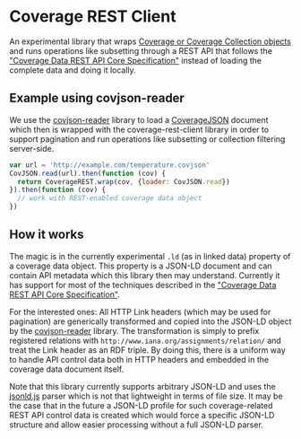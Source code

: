 # Coverage REST Client

An experimental library that wraps [Coverage or Coverage Collection objects](https://github.com/Reading-eScience-Centre/coverage-jsapi)
and runs operations like subsetting through a REST API that follows the ["Coverage Data REST API Core Specification"](https://github.com/Reading-eScience-Centre/coverage-restapi) instead of loading the complete data and doing it locally.

## Example using covjson-reader

We use the [covjson-reader](https://github.com/Reading-eScience-Centre/covjson-reader) library
to load a [CoverageJSON](https://github.com/neothemachine/coveragejson) document which then is wrapped with the coverage-rest-client library in order to support pagination and run operations like subsetting or collection filtering server-side.

```js
var url = 'http://example.com/temperature.covjson'
CovJSON.read(url).then(function (cov) {
  return CoverageREST.wrap(cov, {loader: CovJSON.read})
}).then(function (cov) {
  // work with REST-enabled coverage data object
})
```

## How it works

The magic is in the currently experimental `.ld` (as in linked data) property of a coverage data object. This property is a JSON-LD document and can contain API metadata which this library then may understand. Currently it has support for most of the techniques described in the ["Coverage Data REST API Core Specification"](https://github.com/Reading-eScience-Centre/coverage-restapi).

For the interested ones: All HTTP Link headers (which may be used for pagination) are generically transformed and copied into the JSON-LD object by the [covjson-reader](https://github.com/Reading-eScience-Centre/covjson-reader) library. The transformation is simply to prefix registered relations with `http://www.iana.org/assignments/relation/` and treat the Link header as an RDF triple. By doing this, there is a uniform way to handle API control data both in HTTP headers and embedded in the coverage data document itself.

Note that this library currently supports arbitrary JSON-LD and uses the [jsonld.js](https://github.com/digitalbazaar/jsonld.js) parser which is not that lightweight in terms of file size. It may be the case that in the future a JSON-LD profile for such coverage-related REST API control data is created which would force a specific JSON-LD structure and allow easier processing without a full JSON-LD parser.

